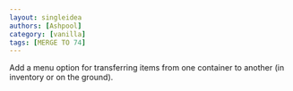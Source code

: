 ```yaml
---
layout: singleidea
authors: [Ashpool]
category: [vanilla]
tags: [MERGE TO 74]
---
```

Add a menu option for transferring items from one container to another (in inventory or on the ground).
